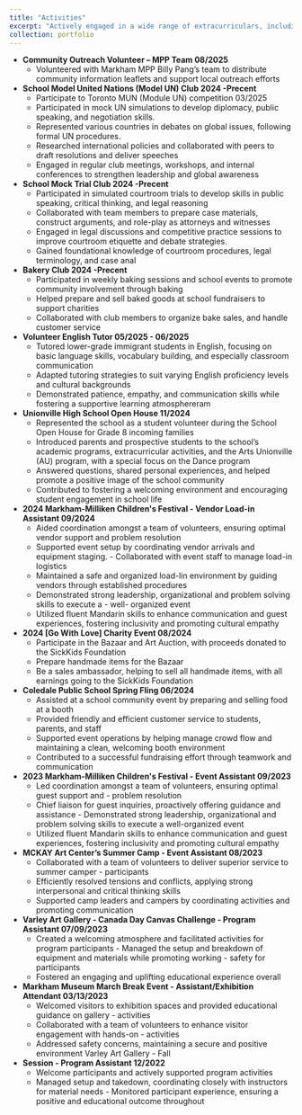 ```yaml
---
title: "Activities"
excerpt: "Actively engaged in a wide range of extracurriculars, including cultural dance performance, school clubs (Model UN, Mock Trial), community volunteering, innovation competitions, and charity events. Demonstrated leadership, collaboration, and a commitment to social impact.<br/><img src='https://tiffanyjtfu.github.io/TiffanyFu/images/shad3.jpeg'>"
collection: portfolio
---
```


* **Community Outreach Volunteer – MPP Team 08/2025**
  * Volunteered with Markham MPP Billy Pang’s team to distribute community information leaflets and support local outreach efforts
* **School Model United Nations (Model UN) Club 2024 -Precent**
  * Participate to Toronto MUN (Module UN) competition 03/2025
  * Participated in mock UN simulations to develop diplomacy, public speaking, and negotiation skills.
  * Represented various countries in debates on global issues, following formal UN procedures.  
  * Researched international policies and collaborated with peers to draft resolutions and deliver speeches
  * Engaged in regular club meetings, workshops, and internal conferences to strengthen leadership and global awareness
* **School Mock Trial Club 2024 -Precent**
  * Participated in simulated courtroom trials to develop skills in public speaking, critical thinking, and legal reasoning
  * Collaborated with team members to prepare case materials, construct arguments, and role-play as attorneys and witnesses
  * Engaged in legal discussions and competitive practice sessions to improve courtroom etiquette and debate strategies.
  * Gained foundational knowledge of courtroom procedures, legal terminology, and case anal
* **Bakery Club 2024 -Precent**
  * Participated in weekly baking sessions and school events to promote community involvement through baking
  * Helped prepare and sell baked goods at school fundraisers to support charities
  * Collaborated with club members to organize bake sales, and handle customer service
* **Volunteer English Tutor 05/2025 - 06/2025**
  * Tutored lower-grade immigrant students in English, focusing on basic language skills, vocabulary building, and especially classroom communication
   * Adapted tutoring strategies to suit varying English proficiency levels and cultural backgrounds
   * Demonstrated patience, empathy, and communication skills while fostering a supportive learning atmosphereram
* **Unionville High School Open House 11/2024**
   * Represented the school as a student volunteer during the School Open House for Grade 8 incoming 
  families
   * Introduced parents and prospective students to the school’s academic programs, extracurricular 
  activities, and the Arts Unionville (AU) program, with a special focus on the Dance program
   * Answered questions, shared personal experiences, and helped promote a positive image of the school 
  community
   * Contributed to fostering a welcoming environment and encouraging student engagement in school 
  life
 * **2024 Markham-Milliken Children's Festival - Vendor Load-in Assistant 09/2024**
   * Aided coordination amongst a team of volunteers, ensuring optimal vendor support and problem
  resolution
   * Supported event setup by coordinating vendor arrivals and equipment staging. - Collaborated with
  event staff to manage load-in logistics
   * Maintained a safe and organized load-lin environment by guiding vendors through established 
  procedures 
   * Demonstrated strong leadership, organizational and problem solving skills to execute a - well-
  organized event 
   * Utilized fluent Mandarin skills to enhance communication and guest experiences, fostering 
  inclusivity and promoting cultural empathy 
* **2024 [Go With Love] Charity Event 08/2024**
  * Participate in the Bazaar and Art Auction, with proceeds donated to the SickKids Foundation
  * Prepare handmade items for the Bazaar
  * Be a sales ambassador, helping to sell all handmade items, with all earnings going to the SickKids 
  Foundation
* **Coledale Public School Spring Fling 06/2024**
  * Assisted at a school community event by preparing and selling food at a booth
  * Provided friendly and efficient customer service to students, parents, and staff
  * Supported event operations by helping manage crowd flow and maintaining a clean, welcoming 
    booth environment
  * Contributed to a successful fundraising effort through teamwork and communication
* **2023 Markham-Milliken Children's Festival - Event Assistant 09/2023**
  * Led coordination amongst a team of volunteers, ensuring optimal guest support and - problem 
  resolution
  * Chief liaison for guest inquiries, proactively offering guidance and assistance - Demonstrated strong 
  leadership, organizational and problem solving skills to execute a well-organized event 
  * Utilized fluent Mandarin skills to enhance communication and guest experiences, fostering 
  inclusivity and promoting cultural empathy 
* **MCKAY Art Center’s Summer Camp - Event Assistant 08/2023**
  * Collaborated with a team of volunteers to deliver superior service to summer camper - participants
  * Efficiently resolved tensions and conflicts, applying strong interpersonal and critical thinking skills
  * Supported camp leaders and campers by coordinating activities and promoting communication
* **Varley Art Gallery - Canada Day Canvas Challenge - Program Assistant 07/09/2023**
  * Created a welcoming atmosphere and facilitated activities for program participants - Managed the 
  setup and breakdown of equipment and materials while promoting working - safety for participants 
  * Fostered an engaging and uplifting educational experience overall
* **Markham Museum March Break Event - Assistant/Exhibition Attendant 03/13/2023**
  * Welcomed visitors to exhibition spaces and provided educational guidance on gallery - activities
  * Collaborated with a team of volunteers to enhance visitor engagement with hands-on - activities
  * Addressed safety concerns, maintaining a secure and positive environment Varley Art Gallery - Fall
* **Session - Program Assistant 12/2022**
  * Welcome participants and actively supported program activities
  * Managed setup and takedown, coordinating closely with instructors for material needs - Monitored 
  participant experience, ensuring a positive and educational outcome throughout
